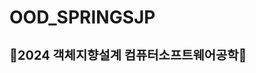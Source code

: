 # OOD_SPRINGSJP
<span style="font-weight:bolder; font-size:17px;">
<h3>🐣2024 객체지향설계 컴퓨터소프트웨어공학🐣</h3>
</span>
<b></b>
